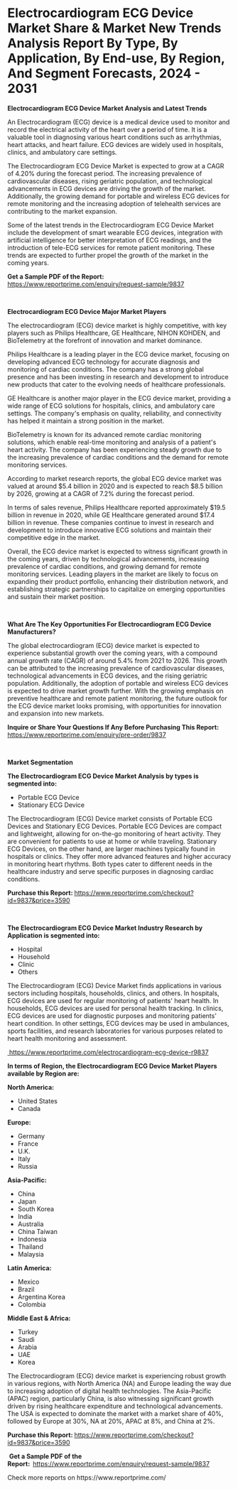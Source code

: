 <p><h1>Electrocardiogram ECG Device Market Share & Market New Trends Analysis Report By Type, By Application, By End-use, By Region, And Segment Forecasts, 2024 - 2031</h1></p><p><strong>Electrocardiogram ECG Device Market Analysis and Latest Trends</strong></p>
<p><p>An Electrocardiogram (ECG) device is a medical device used to monitor and record the electrical activity of the heart over a period of time. It is a valuable tool in diagnosing various heart conditions such as arrhythmias, heart attacks, and heart failure. ECG devices are widely used in hospitals, clinics, and ambulatory care settings.</p><p>The Electrocardiogram ECG Device Market is expected to grow at a CAGR of 4.20% during the forecast period. The increasing prevalence of cardiovascular diseases, rising geriatric population, and technological advancements in ECG devices are driving the growth of the market. Additionally, the growing demand for portable and wireless ECG devices for remote monitoring and the increasing adoption of telehealth services are contributing to the market expansion.</p><p>Some of the latest trends in the Electrocardiogram ECG Device Market include the development of smart wearable ECG devices, integration with artificial intelligence for better interpretation of ECG readings, and the introduction of tele-ECG services for remote patient monitoring. These trends are expected to further propel the growth of the market in the coming years.</p></p>
<p><strong>Get a Sample PDF of the Report:&nbsp;</strong> <a href="https://www.reportprime.com/enquiry/request-sample/9837">https://www.reportprime.com/enquiry/request-sample/9837</a></p>
<p>&nbsp;</p>
<p><strong>Electrocardiogram ECG Device Major Market Players</strong></p>
<p><p>The electrocardiogram (ECG) device market is highly competitive, with key players such as Philips Healthcare, GE Healthcare, NIHON KOHDEN, and BioTelemetry at the forefront of innovation and market dominance. </p><p>Philips Healthcare is a leading player in the ECG device market, focusing on developing advanced ECG technology for accurate diagnosis and monitoring of cardiac conditions. The company has a strong global presence and has been investing in research and development to introduce new products that cater to the evolving needs of healthcare professionals.</p><p>GE Healthcare is another major player in the ECG device market, providing a wide range of ECG solutions for hospitals, clinics, and ambulatory care settings. The company's emphasis on quality, reliability, and connectivity has helped it maintain a strong position in the market.</p><p>BioTelemetry is known for its advanced remote cardiac monitoring solutions, which enable real-time monitoring and analysis of a patient's heart activity. The company has been experiencing steady growth due to the increasing prevalence of cardiac conditions and the demand for remote monitoring services.</p><p>According to market research reports, the global ECG device market was valued at around $5.4 billion in 2020 and is expected to reach $8.5 billion by 2026, growing at a CAGR of 7.2% during the forecast period. </p><p>In terms of sales revenue, Philips Healthcare reported approximately $19.5 billion in revenue in 2020, while GE Healthcare generated around $17.4 billion in revenue. These companies continue to invest in research and development to introduce innovative ECG solutions and maintain their competitive edge in the market. </p><p>Overall, the ECG device market is expected to witness significant growth in the coming years, driven by technological advancements, increasing prevalence of cardiac conditions, and growing demand for remote monitoring services. Leading players in the market are likely to focus on expanding their product portfolio, enhancing their distribution network, and establishing strategic partnerships to capitalize on emerging opportunities and sustain their market position.</p></p>
<p>&nbsp;</p>
<p><strong>What Are The Key Opportunities For Electrocardiogram ECG Device Manufacturers?</strong></p>
<p><p>The global electrocardiogram (ECG) device market is expected to experience substantial growth over the coming years, with a compound annual growth rate (CAGR) of around 5.4% from 2021 to 2026. This growth can be attributed to the increasing prevalence of cardiovascular diseases, technological advancements in ECG devices, and the rising geriatric population. Additionally, the adoption of portable and wireless ECG devices is expected to drive market growth further. With the growing emphasis on preventive healthcare and remote patient monitoring, the future outlook for the ECG device market looks promising, with opportunities for innovation and expansion into new markets.</p></p>
<p><strong>Inquire or Share Your Questions If Any Before Purchasing This Report:</strong> <a href="https://www.reportprime.com/enquiry/pre-order/9837">https://www.reportprime.com/enquiry/pre-order/9837</a></p>
<p>&nbsp;</p>
<p><strong>Market Segmentation</strong></p>
<p><strong>The Electrocardiogram ECG Device Market Analysis by types is segmented into:</strong></p>
<p><ul><li>Portable ECG Device</li><li>Stationary ECG Device</li></ul></p>
<p><p>The Electrocardiogram (ECG) Device market consists of Portable ECG Devices and Stationary ECG Devices. Portable ECG Devices are compact and lightweight, allowing for on-the-go monitoring of heart activity. They are convenient for patients to use at home or while traveling. Stationary ECG Devices, on the other hand, are larger machines typically found in hospitals or clinics. They offer more advanced features and higher accuracy in monitoring heart rhythms. Both types cater to different needs in the healthcare industry and serve specific purposes in diagnosing cardiac conditions.</p></p>
<p><strong>Purchase this Report:&nbsp;</strong><a href="https://www.reportprime.com/checkout?id=9837&price=3590">https://www.reportprime.com/checkout?id=9837&price=3590</a></p>
<p>&nbsp;</p>
<p><strong>The Electrocardiogram ECG Device Market Industry Research by Application is segmented into:</strong></p>
<p><ul><li>Hospital</li><li>Household</li><li>Clinic</li><li>Others</li></ul></p>
<p><p>The Electrocardiogram (ECG) Device Market finds applications in various sectors including hospitals, households, clinics, and others. In hospitals, ECG devices are used for regular monitoring of patients' heart health. In households, ECG devices are used for personal health tracking. In clinics, ECG devices are used for diagnostic purposes and monitoring patients' heart condition. In other settings, ECG devices may be used in ambulances, sports facilities, and research laboratories for various purposes related to heart health monitoring and assessment.</p></p>
<p><a href="https://www.reportprime.com/electrocardiogram-ecg-device-r9837">&nbsp;https://www.reportprime.com/electrocardiogram-ecg-device-r9837</a></p>
<p><strong>In terms of Region, the Electrocardiogram ECG Device Market Players available by Region are:</strong></p>
<p>
    <p> <strong> North America: </strong>
        <ul>
            <li>United States</li>
            <li>Canada</li>
        </ul>
        </p> 
    <p> <strong> Europe: </strong>
        <ul>
            <li>Germany</li>
            <li>France</li>
            <li>U.K.</li>
            <li>Italy</li>
            <li>Russia</li>
        </ul>
        </p> 
    <p> <strong> Asia-Pacific: </strong>
        <ul>
            <li>China</li>
            <li>Japan</li>
            <li>South Korea</li>
            <li>India</li>
            <li>Australia</li>
            <li>China Taiwan</li>
            <li>Indonesia</li>
            <li>Thailand</li>
            <li>Malaysia</li>
        </ul>
        </p> 
    <p> <strong> Latin America: </strong>
        <ul>
            <li>Mexico</li>
            <li>Brazil</li>
            <li>Argentina Korea</li>
            <li>Colombia</li>
        </ul>
        </p> 
    <p> <strong> Middle East & Africa: </strong>
        <ul>
            <li>Turkey</li>
            <li>Saudi</li>
            <li>Arabia</li>
            <li>UAE</li>
            <li>Korea</li>
        </ul>
    </p>
    </p>
<p><p>The Electrocardiogram (ECG) device market is experiencing robust growth in various regions, with North America (NA) and Europe leading the way due to increasing adoption of digital health technologies. The Asia-Pacific (APAC) region, particularly China, is also witnessing significant growth driven by rising healthcare expenditure and technological advancements. The USA is expected to dominate the market with a market share of 40%, followed by Europe at 30%, NA at 20%, APAC at 8%, and China at 2%.</p></p>
<p><strong>Purchase this Report: </strong><a href="https://www.reportprime.com/checkout?id=9837&price=3590">https://www.reportprime.com/checkout?id=9837&price=3590</a></p>
<p>&nbsp;<strong>Get a Sample PDF of the Report:&nbsp;&nbsp;</strong><a href="https://www.reportprime.com/enquiry/request-sample/9837">https://www.reportprime.com/enquiry/request-sample/9837</a></p>
<p><strong></strong></p>
<p>Check more reports on https://www.reportprime.com/</p>